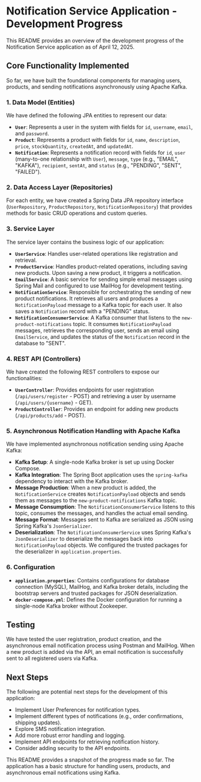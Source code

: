 # Notification Service Application - Development Progress

This README provides an overview of the development progress of the Notification Service application as of April 12, 2025.

## Core Functionality Implemented

So far, we have built the foundational components for managing users, products, and sending notifications asynchronously using Apache Kafka.

### 1. Data Model (Entities)

We have defined the following JPA entities to represent our data:

* **`User`**: Represents a user in the system with fields for `id`, `username`, `email`, and `password`.
* **`Product`**: Represents a product with fields for `id`, `name`, `description`, `price`, `stockQuantity`, `createdAt`, and `updatedAt`.
* **`Notification`**: Represents a notification record with fields for `id`, `user` (many-to-one relationship with `User`), `message`, `type` (e.g., "EMAIL", "KAFKA"), `recipient`, `sentAt`, and `status` (e.g., "PENDING", "SENT", "FAILED").

### 2. Data Access Layer (Repositories)

For each entity, we have created a Spring Data JPA repository interface (`UserRepository`, `ProductRepository`, `NotificationRepository`) that provides methods for basic CRUD operations and custom queries.

### 3. Service Layer

The service layer contains the business logic of our application:

* **`UserService`**: Handles user-related operations like registration and retrieval.
* **`ProductService`**: Handles product-related operations, including saving new products. Upon saving a new product, it triggers a notification.
* **`EmailService`**: A basic service for sending simple email messages using Spring Mail and configured to use MailHog for development testing.
* **`NotificationService`**: Responsible for orchestrating the sending of new product notifications. It retrieves all users and produces a `NotificationPayload` message to a Kafka topic for each user. It also saves a `Notification` record with a "PENDING" status.
* **`NotificationConsumerService`**: A Kafka consumer that listens to the `new-product-notifications` topic. It consumes `NotificationPayload` messages, retrieves the corresponding user, sends an email using `EmailService`, and updates the status of the `Notification` record in the database to "SENT".

### 4. REST API (Controllers)

We have created the following REST controllers to expose our functionalities:

* **`UserController`**: Provides endpoints for user registration (`/api/users/register` - POST) and retrieving a user by username (`/api/users/{username}` - GET).
* **`ProductController`**: Provides an endpoint for adding new products (`/api/products/add` - POST).

### 5. Asynchronous Notification Handling with Apache Kafka

We have implemented asynchronous notification sending using Apache Kafka:

* **Kafka Setup**: A single-node Kafka broker is set up using Docker Compose.
* **Kafka Integration**: The Spring Boot application uses the `spring-kafka` dependency to interact with the Kafka broker.
* **Message Production**: When a new product is added, the `NotificationService` creates `NotificationPayload` objects and sends them as messages to the `new-product-notifications` Kafka topic.
* **Message Consumption**: The `NotificationConsumerService` listens to this topic, consumes the messages, and handles the actual email sending.
* **Message Format**: Messages sent to Kafka are serialized as JSON using Spring Kafka's `JsonSerializer`.
* **Deserialization**: The `NotificationConsumerService` uses Spring Kafka's `JsonDeserializer` to deserialize the messages back into `NotificationPayload` objects. We configured the trusted packages for the deserializer in `application.properties`.

### 6. Configuration

* **`application.properties`**: Contains configurations for database connection (MySQL), MailHog, and Kafka broker details, including the bootstrap servers and trusted packages for JSON deserialization.
* **`docker-compose.yml`**: Defines the Docker configuration for running a single-node Kafka broker without Zookeeper.

## Testing

We have tested the user registration, product creation, and the asynchronous email notification process using Postman and MailHog. When a new product is added via the API, an email notification is successfully sent to all registered users via Kafka.

## Next Steps

The following are potential next steps for the development of this application:

* Implement User Preferences for notification types.
* Implement different types of notifications (e.g., order confirmations, shipping updates).
* Explore SMS notification integration.
* Add more robust error handling and logging.
* Implement API endpoints for retrieving notification history.
* Consider adding security to the API endpoints.

This README provides a snapshot of the progress made so far. The application has a basic structure for handling users, products, and asynchronous email notifications using Kafka.
